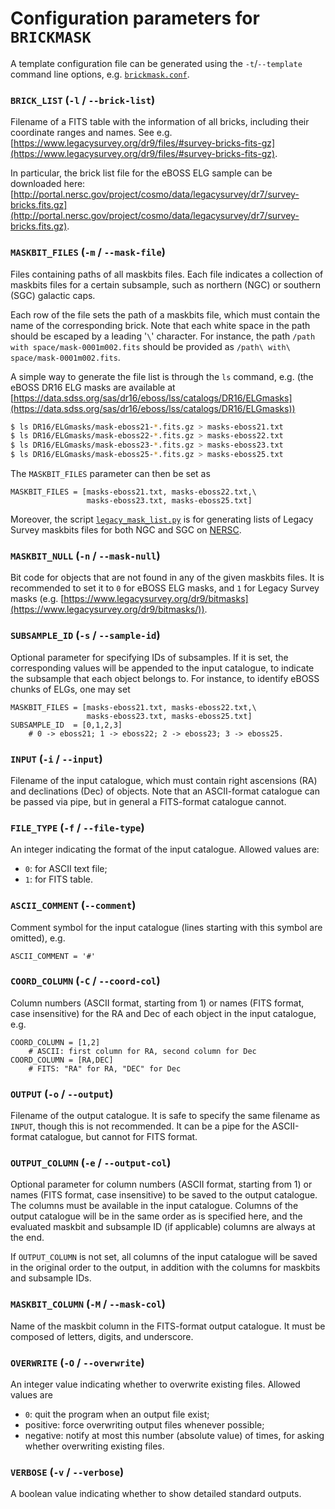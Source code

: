# Configuration parameters for `BRICKMASK`

A template configuration file can be generated using the `-t`/`--template` command line options, e.g. [`brickmask.conf`](brickmask.conf).

### `BRICK_LIST` (`-l` / `--brick-list`)

Filename of a FITS table with the information of all bricks, including their coordinate ranges and names. See e.g. [https://www.legacysurvey.org/dr9/files/#survey-bricks-fits-gz](https://www.legacysurvey.org/dr9/files/#survey-bricks-fits-gz).

In particular, the brick list file for the eBOSS ELG sample can be downloaded here: [http://portal.nersc.gov/project/cosmo/data/legacysurvey/dr7/survey-bricks.fits.gz](http://portal.nersc.gov/project/cosmo/data/legacysurvey/dr7/survey-bricks.fits.gz).

### `MASKBIT_FILES` (`-m` / `--mask-file`)

Files containing paths of all maskbits files. Each file indicates a collection of maskbits files for a certain subsample, such as northern (NGC) or southern (SGC) galactic caps.

Each row of the file sets the path of a maskbits file, which must contain the name of the corresponding brick. Note that each white space in the path should be escaped by a leading '`\`' character. For instance, the path `/path with space/mask-0001m002.fits` should be provided as `/path\ with\ space/mask-0001m002.fits`.

A simple way to generate the file list is through the `ls` command, e.g. (the eBOSS DR16 ELG masks are available at [https://data.sdss.org/sas/dr16/eboss/lss/catalogs/DR16/ELGmasks](https://data.sdss.org/sas/dr16/eboss/lss/catalogs/DR16/ELGmasks))
```bash
$ ls DR16/ELGmasks/mask-eboss21-*.fits.gz > masks-eboss21.txt
$ ls DR16/ELGmasks/mask-eboss22-*.fits.gz > masks-eboss22.txt
$ ls DR16/ELGmasks/mask-eboss23-*.fits.gz > masks-eboss23.txt
$ ls DR16/ELGmasks/mask-eboss25-*.fits.gz > masks-eboss25.txt
```

The `MASKBIT_FILES` parameter can then be set as
```nginx
MASKBIT_FILES = [masks-eboss21.txt, masks-eboss22.txt,\
                 masks-eboss23.txt, masks-eboss25.txt]
```

Moreover, the script [`legacy_mask_list.py`](scripts/legacy_mask_list.py) is for generating lists of Legacy Survey maskbits files for both NGC and SGC on [NERSC](https://www.nersc.gov/).

### `MASKBIT_NULL` (`-n` / `--mask-null`)

Bit code for objects that are not found in any of the given maskbits files. It is recommended to set it to `0` for eBOSS ELG masks, and `1` for Legacy Survey masks (e.g. [https://www.legacysurvey.org/dr9/bitmasks](https://www.legacysurvey.org/dr9/bitmasks/)).

### `SUBSAMPLE_ID` (`-s` / `--sample-id`)

Optional parameter for specifying IDs of subsamples. If it is set, the corresponding values will be appended to the input catalogue, to indicate the subsample that each object belongs to. For instance, to identify eBOSS chunks of ELGs, one may set

```nginx
MASKBIT_FILES = [masks-eboss21.txt, masks-eboss22.txt,\
                 masks-eboss23.txt, masks-eboss25.txt]
SUBSAMPLE_ID  = [0,1,2,3]
    # 0 -> eboss21; 1 -> eboss22; 2 -> eboss23; 3 -> eboss25.
```

### `INPUT` (`-i` / `--input`)

Filename of the input catalogue, which must contain right ascensions (RA) and declinations (Dec) of objects. Note that an ASCII-format catalogue can be passed via pipe, but in general a FITS-format catalogue cannot.

### `FILE_TYPE` (`-f` / `--file-type`)

An integer indicating the format of the input catalogue. Allowed values are:
-   `0`: for ASCII text file;
-   `1`: for FITS table.

### `ASCII_COMMENT` (`--comment`)

Comment symbol for the input catalogue (lines starting with this symbol are omitted), e.g.

```nginx
ASCII_COMMENT = '#'
```

### `COORD_COLUMN` (`-C` / `--coord-col`)

Column numbers (ASCII format, starting from 1) or names (FITS format, case insensitive) for the RA and Dec of each object in the input catalogue, e.g.

```nginx
COORD_COLUMN = [1,2]
    # ASCII: first column for RA, second column for Dec
COORD_COLUMN = [RA,DEC]
    # FITS: "RA" for RA, "DEC" for Dec
```

### `OUTPUT` (`-o` / `--output`)

Filename of the output catalogue. It is safe to specify the same filename as `INPUT`, though this is not recommended. It can be a pipe for the ASCII-format catalogue, but cannot for FITS format.

### `OUTPUT_COLUMN` (`-e` / `--output-col`)

Optional parameter for column numbers (ASCII format, starting from 1) or names (FITS format, case insensitive) to be saved to the output catalogue. The columns must be available in the input catalogue. Columns of the output catalogue will be in the same order as is specified here, and the evaluated maskbit and subsample ID (if applicable) columns are always at the end.

If `OUTPUT_COLUMN` is not set, all columns of the input catalogue will be saved in the original order to the output, in addition with the columns for maskbits and subsample IDs.

### `MASKBIT_COLUMN` (`-M` / `--mask-col`)

Name of the maskbit column in the FITS-format output catalogue. It must be composed of letters, digits, and underscore.

### `OVERWRITE` (`-O` / `--overwrite`)

An integer value indicating whether to overwrite existing files. Allowed values are

-   `0`: quit the program when an output file exist;
-   positive: force overwriting output files whenever possible;
-   negative: notify at most this number (absolute value) of times, for asking whether overwriting existing files.

### `VERBOSE` (`-v` / `--verbose`)

A boolean value indicating whether to show detailed standard outputs.

